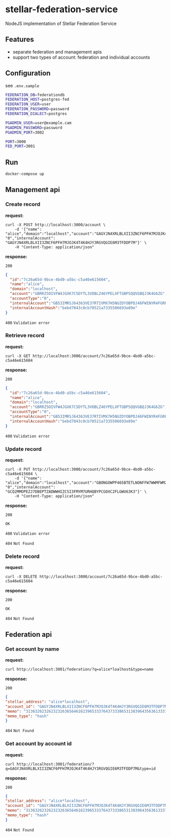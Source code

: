 # stellar-federation-service

NodeJS implementation of Stellar Federation Service

## Features

- separate federation and management apis
- support two types of account: federation and individual accounts

## Configuration

see `.env.sample`

```bash
FEDERATION_DB=federationdb
FEDERATION_HOST=postgres-fed
FEDERATION_USER=user
FEDERATION_PASSWORD=password
FEDERATION_DIALECT=postgres

PGADMIN_USER=user@example.cam
PGADMIN_PASSWORD=password
PGADMIN_PORT=3002

PORT=3000
FED_PORT=3001
```

## Run

```bash
docker-compose up
```

## Management api

### Create record

__request:__

```shell
curl -X POST http://localhost:3000/account \
    -d '{"name": "alice","domain":"localhost","account":"GAGYJN4XRLBLXII3ZNCF6PFH7MJOJK4T4K4HJY3RGVQGIE6M3TFDDP7M","AccountType": "0","internalAccount": "GAGYJN4XRLBLXII3ZNCF6PFH7MJOJK4T4K4HJY3RGVQGIE6M3TFDDP7M"}' \
    -H "Content-Type: application/json"
```

__response:__

`200`

```json
{
  "id":"7c26a65d-9bce-4bd0-a5bc-c5a46e615604",
  "name":"alice",
  "domain":"localhost",
  "account":"GBRRZ5OIVFW4JGXK7C5DYTL3VOBLZ46YPELXFTGBPSQQVGBQJ3K4G6ZG",
  "accountType":"0",
  "internalAccount":"GB53IMRSJ64363VE37RTIVMX7H5NUZOYOBPDJ46FWINYR4FGRF6XADLX",
  "internalAccountHash":"bebd7043c0cb70521a7335506693e89e"
}
```

`400` `Validation error`

### Retrieve record

__request:__

```shell
curl -X GET http://localhost:3000/account/7c26a65d-9bce-4bd0-a5bc-c5a46e615604
```

__response:__

`200`

```json
{
  "id":"7c26a65d-9bce-4bd0-a5bc-c5a46e615604",
  "name":"alice",
  "domain":"localhost",
  "account":"GBRRZ5OIVFW4JGXK7C5DYTL3VOBLZ46YPELXFTGBPSQQVGBQJ3K4G6ZG",
  "accountType":"0",
  "internalAccount":"GB53IMRSJ64363VE37RTIVMX7H5NUZOYOBPDJ46FWINYR4FGRF6XADLX",
  "internalAccountHash":"bebd7043c0cb70521a7335506693e89e"
}
```

`400` `Validation error`

### Update record

__request:__

```shell
curl -X PUT http://localhost:3000/account/7c26a65d-9bce-4bd0-a5bc-c5a46e615604 \
    -d '{"name": "alice","domain":"localhost","account":"GBONGOWPP465BTETLNONFFW7WWMFWM2BPKVZCONNG423MWHM7Z7C5HA5","AccountType": "0","internalAccount": "GCQ2MMOPEZJ7DBEPTZADWWHIZCSI3FMYM7URHQBYPCGOXC2FLGWU63K3"}' \
    -H "Content-Type: application/json"
```

__response:__

`200`

```text
OK
```

`400` `Validation error`

`404` `Not Found`

### Delete record

__request:__

```shell
curl -X DELETE http://localhost:3000/account/7c26a65d-9bce-4bd0-a5bc-c5a46e615604
```

__response:__

`200`

```text
OK
```

`404` `Not Found`

## Federation api

### Get account by name

__request:__

```shell
curl http://localhost:3001/federation/?q=alice*loalhost&type=name
```

__response:__

`200`

```json
{
"stellar_address": "alice*localhost",
"account_id": "GAGYJN4XRLBLXII3ZNCF6PFH7MJOJK4T4K4HJY3RGVQGIE6M3TFDDP7M",
"memo": "3136326232623232636564616239653337643733386531383964356361333766",
"memo_type": "hash"
}
```

`404` `Not Found`

### Get account by account id

__request:__

```shell
curl http://localhost:3001/federation/?q=GAGYJN4XRLBLXII3ZNCF6PFH7MJOJK4T4K4HJY3RGVQGIE6M3TFDDP7M&type=id
```

__response:__

`200`

```json
{
"stellar_address": "alice*localhost",
"account_id": "GAGYJN4XRLBLXII3ZNCF6PFH7MJOJK4T4K4HJY3RGVQGIE6M3TFDDP7M",
"memo": "3136326232623232636564616239653337643733386531383964356361333766",
"memo_type": "hash"
}
```

`404` `Not Found`
